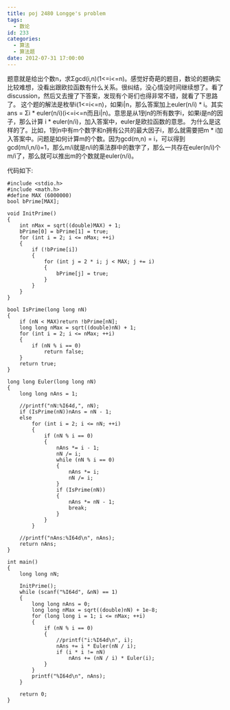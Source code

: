 ```yaml
---
title: poj 2480 Longge's problem
tags:
  - 数论
id: 233
categories:
  - 算法 
  - 算法题
date: 2012-07-31 17:00:00
---
```


题意就是给出个数n，求Σgcd(i,n)(1<=i<=n)。感觉好奇葩的题目，数论的题确实比较难想，没看出跟欧拉函数有什么关系。很纠结，没心情没时间继续想了。看了discussion，然后又去搜了下答案，发现有个哥们也得非常不错，就看了下思路了。
这个题的解法是枚举i(1<=i<=n)，如果i|n，那么答案加上euler(n/i) * i。其实ans = Σi * euler(n/i)(i<=i<=n而且i|n)。意思是从1到n的所有数字i，如果i是n的因子，那么计算 i * euler(n/i)，加入答案中，euler是欧拉函数的意思。
为什么是这样的了。比如，1到n中有m个数字和n拥有公共的最大因子i，那么就需要把m * i加入答案中。问题是如何计算m的个数。因为gcd(m,n) = i，可以得到gcd(m/i,n/i)=1，那么m/i就是n/i的乘法群中的数字了，那么一共存在euler(n/i)个m/i了，那么就可以推出m的个数就是euler(n/i)。

代码如下:
``` stylus
#include <stdio.h>
#include <math.h>
#define MAX (6000000)
bool bPrime[MAX];

void InitPrime()
{
    int nMax = sqrt((double)MAX) + 1;
    bPrime[0] = bPrime[1] = true;
    for (int i = 2; i <= nMax; ++i)
    {
        if (!bPrime[i])
        {
            for (int j = 2 * i; j < MAX; j += i)
            {
                bPrime[j] = true;
            }
        }
    }
}

bool IsPrime(long long nN)
{
    if (nN < MAX)return !bPrime[nN];
    long long nMax = sqrt((double)nN) + 1;
    for (int i = 2; i <= nMax; ++i)
    {
        if (nN % i == 0)
            return false;
    }
    return true;
}

long long Euler(long long nN)
{
    long long nAns = 1;

    //printf("nN:%I64d,", nN);
    if (IsPrime(nN))nAns = nN - 1;
    else
        for (int i = 2; i <= nN; ++i)
        {
            if (nN % i == 0)
            {
                nAns *= i - 1;
                nN /= i;
                while (nN % i == 0)
                {
                    nAns *= i;
                    nN /= i;
                }
                if (IsPrime(nN))
                {
                    nAns *= nN - 1;
                    break;
                }
            }
        }

    //printf("nAns:%I64d\n", nAns);
    return nAns;
}

int main()
{
    long long nN;

    InitPrime();
    while (scanf("%I64d", &nN) == 1)
    {
        long long nAns = 0;
        long long nMax = sqrt((double)nN) + 1e-8;
        for (long long i = 1; i <= nMax; ++i)
        {
            if (nN % i == 0)
            {
                //printf("i:%I64d\n", i);
                nAns += i * Euler(nN / i);
                if (i * i != nN)
                    nAns += (nN / i) * Euler(i);
            }
        }
        printf("%I64d\n", nAns);
    }

    return 0;
}
```
